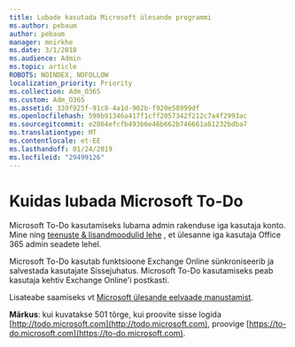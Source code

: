 ```yaml
---
title: Lubade kasutada Microsoft ülesande programmi
ms.author: pebaum
author: pebaum
manager: mnirkhe
ms.date: 3/1/2018
ms.audience: Admin
ms.topic: article
ROBOTS: NOINDEX, NOFOLLOW
localization_priority: Priority
ms.collection: Adm_O365
ms.custom: Adm_O365
ms.assetid: 339f925f-91c8-4a1d-902b-f920e58999df
ms.openlocfilehash: 598b91346a417f1cff2057342f212c7a4f2993ac
ms.sourcegitcommit: e2864efcfb493b6e46b662b746661a61232bdba7
ms.translationtype: MT
ms.contentlocale: et-EE
ms.lasthandoff: 01/24/2019
ms.locfileid: "29499126"
---
```

# <a name="how-to-enable-microsoft-to-do"></a>Kuidas lubada Microsoft To-Do

Microsoft To-Do kasutamiseks lubama admin rakenduse iga kasutaja konto. Mine ning [teenuste &amp; lisandmoodulid lehe](https://portal.office.com/adminportal/home#/Settings/ServicesAndAddIns) , et ülesanne iga kasutaja Office 365 admin seadete lehel. 
  
Microsoft To-Do kasutab funktsioone Exchange Online sünkroniseerib ja salvestada kasutajate Sissejuhatus. Microsoft To-Do kasutamiseks peab kasutaja kehtiv Exchange Online'i postkasti.
  
Lisateabe saamiseks vt [Microsoft ülesande eelvaade manustamist](https://support.office.com/article/490c1a8c-2333-4952-8125-841afadb9620.aspx).
  
 **Märkus**: kui kuvatakse 501 tõrge, kui proovite sisse logida [http://todo.microsoft.com](http://todo.microsoft.com), proovige [https://to-do.microsoft.com](https://to-do.microsoft.com).
  

